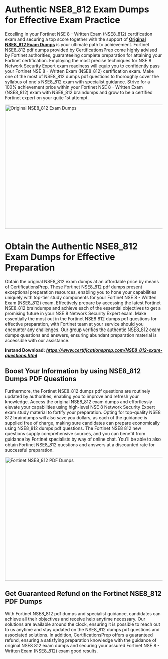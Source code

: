 <h1><strong>Authentic NSE8_812 Exam Dumps for Effective Exam Practice</strong></h1>
<p>Excelling in your Fortinet NSE 8 - Written Exam (NSE8_812) certification exam and securing a top score together with the support of <a href="https://www.certificationsprep.com/NSE8_812-exam-questions.html"><strong>Original NSE8_812 Exam Dumps</strong></a> is your ultimate path to achievement. Fortinet NSE8_812 pdf dumps provided by CertificationsPrep come highly advised by Fortinet authorities, guaranteeing complete preparation for attaining your Fortinet certification. Employing the most precise techniques for NSE 8 Network Security Expert exam readiness will equip you to confidently pass your Fortinet NSE 8 - Written Exam (NSE8_812) certification exam. Make one of the most of NSE8_812 dumps pdf questions to thoroughly cover the syllabus of one's NSE8_812 exam with specialist guidance. Strive for a 100% achievement price within your Fortinet NSE 8 - Written Exam (NSE8_812) exam with NSE8_812 braindumps and grow to be a certified Fortinet expert on your quite 1st attempt.</p>
<p><img src="https://i.imgur.com/XTkKqDV.png" alt="Original NSE8_812 Exam Dumps" width="700" height="394" /></p>
<h1><strong>Obtain the Authentic NSE8_812 Exam Dumps for Effective Preparation</strong></h1>
<p>Obtain the original NSE8_812 exam dumps at an affordable price by means of CertificationsPrep. These Fortinet NSE8_812 pdf dumps present exceptional preparation resources, enabling you to hone your capabilities uniquely with top-tier study components for your Fortinet NSE 8 - Written Exam (NSE8_812) exam. Effectively prepare by accessing the latest Fortinet NSE8_812 braindumps and achieve each of the essential objectives to get a promising future in your NSE 8 Network Security Expert exam. Make essentially the most out in the Fortinet NSE8 812 dumps pdf questions for effective preparation, with Fortinet team at your service should you encounter any challenges. Our group verifies the authentic NSE8_812 exam dumps questions and answers, ensuring abundant preparation material is accessible with our assistance.</p>
<p><strong>Instand Download:</strong>&nbsp;<strong><a href="https://www.certificationsprep.com/NSE8_812-exam-questions.html"><em>https://www.certificationsprep.com/NSE8_812-exam-questions.html</em></a></strong></p>
<h2><strong>Boost Your Information by using NSE8_812 Dumps PDF Questions</strong></h2>
<p>Furthermore, the Fortinet NSE8_812 dumps pdf questions are routinely updated by authorities, enabling you to improve and refresh your knowledge. Access the original NSE8_812 exam dumps and effortlessly elevate your capabilities using high-level NSE 8 Network Security Expert exam study material to fortify your preparation. Opting for top-quality NSE8 812 braindumps will also save you dollars, as each of the guidance is supplied free of charge, making sure candidates can prepare economically using NSE8_812 dumps pdf questions. The Fortinet NSE8 812 new questions supply comprehensive sources, and you can benefit from guidance by Fortinet specialists by way of online chat. You'll be able to also obtain Fortinet NSE8_812 questions and answers at a discounted rate for successful preparation.</p>
<p><a href="https://www.certificationsprep.com/NSE8_812-exam-questions.html"><img src="https://i.imgur.com/DQYUJ45.png" alt="Fortinet NSE8_812 PDF Dumps" width="700" height="394" /></a></p>
<h2><strong>Get Guaranteed Refund on the Fortinet NSE8_812 PDF Dumps</strong></h2>
<p>With Fortinet NSE8_812 pdf dumps and specialist guidance, candidates can achieve all their objectives and receive help anytime necessary. Our solutions are available around the clock, ensuring it is possible to reach out to us anytime and stay updated on the NSE8_812 dumps pdf questions and associated solutions. In addition, CertificationsPrep offers a guaranteed refund, ensuring a satisfying preparation knowledge with the guidance of original NSE8 812 exam dumps and securing your assured Fortinet NSE 8 - Written Exam (NSE8_812) exam good results.</p>
